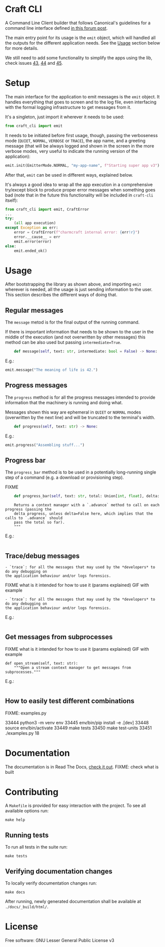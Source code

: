 # Craft CLI

A Command Line Client builder that follows Canonical's guidelines for a command line
interface defined [in this forum post](https://discourse.ubuntu.com/c/design/cli-guidelines/62).

The main entry point for its usage is the `emit` object, which will handled all the outputs for the different application needs. See the [Usage](https://github.com/canonical/craft-cli/#usage) section below for more details.

We still need to add some functionality to simplify the apps using the lib, check issues [43](https://github.com/canonical/craft-cli/issues/43), [44](https://github.com/canonical/craft-cli/issues/44) and [45](https://github.com/canonical/craft-cli/issues/45).

# Setup

The main interface for the application to emit messages is the `emit` object.  It handles everything that goes to screen and to the log file, even interfacing with the formal logging infrastructure to get messages from it.

It's a singleton, just import it wherever it needs to be used:

```python
from craft_cli import emit
```

It needs to be initiated before first usage, though, passing the verboseness mode (`QUIET`, `NORMAL`, `VERBOSE` or `TRACE`), the app name, and a greeting message (that will be always logged and shown in the screen in the more verbose modes, very useful to indicate the running version of the application):

```python
emit.init(EmitterMode.NORMAL, "my-app-name", f"Starting super app v3")
```

After that, `emit` can be used in different ways, explained below.

It's always a good idea to wrap all the app execution in a comprehensive try/except block to produce proper error messages when something goes bad (note that in the future this functionality will be included in `craft-cli` itself):

```python
from craft_cli import emit, CraftError
...
try:
    (all app execution)
except Exception as err:
    error = CraftError(f"charmcraft internal error: {err!r}")
    error.__cause__ = err
    emit.error(error)
else:
    emit.ended_ok()
```


# Usage

After bootstrapping the library as shown above, and importing `emit` wherever is needed, all the usage is just sending information to the user. This section describes the different ways of doing that.


## Regular messages

The `message` metod is for the final output of the running command.

If there is important information that needs to be shown to the user in the middle of the execution (and not overwritten by other messages) this method can be also used but passing `intermediate=True`.

```python
    def message(self, text: str, intermediate: bool = False) -> None:
```

E.g.:

```python
emit.message("The meaning of life is 42.")
```


## Progress messages

The `progress` method is for all the progress messages intended to provide information that the machinery is running and doing what. 

Messages shown this way are ephemeral in `QUIET` or `NORMAL` modes (overwritten by the next line) and will be truncated to the terminal's width.

```python
    def progress(self, text: str) -> None:
```

E.g.:

```python
emit.progress("Assembling stuff...")
```

## Progress bar

The `progress_bar` method is to be used in a potentially long-running single step of a command (e.g. a download or provisioning step).

FIXME

```python
    def progress_bar(self, text: str, total: Union[int, float], delta: bool = True) -> _Progresser:
```

        Returns a context manager with a `.advance` method to call on each progress (passing the
        delta progress, unless delta=False here, which implies that the calls to `.advance` should
        pass the total so far).
        """

E.g.:

```python

```



## Trace/debug messages

    - `trace`: for all the messages that may used by the *developers* to do any debugging on
    the application behaviour and/or logs forensics.

FIXME
what is it intended for
how to use it (params explained)
GIF with example

    - `trace`: for all the messages that may used by the *developers* to do any debugging on
    the application behaviour and/or logs forensics.


E.g.:

```python

```

## Get messages from subprocesses

FIXME
what is it intended for
how to use it (params explained)
GIF with example

    def open_stream(self, text: str):
        """Open a stream context manager to get messages from subprocesses."""



E.g.:

```python

```

## How to easily test different combinations

FIXME: examples.py


33444  python3 -m venv env
33445  env/bin/pip install -e .[dev]
33448  source env/bin/activate
33449  make tests
33450  make test-units
33451  ./examples.py 18



# Documentation

The documentation is in Read The Docs, [check it out](https://craft-cli.readthedocs.io).
FIXME: check what is built

# Contributing

A `Makefile` is provided for easy interaction with the project. To see
all available options run:

    make help


## Running tests

To run all tests in the suite run:

    make tests


## Verifying documentation changes

To locally verify documentation changes run:

    make docs

After running, newly generated documentation shall be available at
`./docs/_build/html/`.


# License

Free software: GNU Lesser General Public License v3

